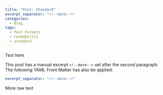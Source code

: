 ```yaml
---
title: "Post: Standard"
excerpt_separator: "<!--more-->"
categories:
  - Blog
tags:
  - Post Formats
  - readability
  - standard
---
```



Text here


<!--more-->

This post has a manual excerpt `<!--more-->` set after the second paragraph. The following YAML Front Matter has also be applied:

```yaml
excerpt_separator: "<!--more-->"
```

More raw text